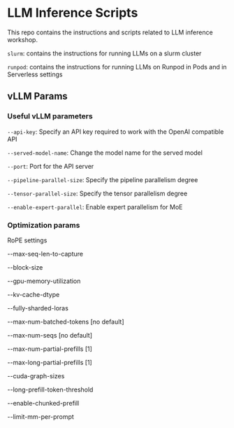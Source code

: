 # LLM Inference Scripts

This repo contains the instructions and scripts related to LLM inference workshop.

`slurm`: contains the instructions for running LLMs on a slurm cluster

`runpod`: contains the instructions for running LLMs on Runpod in Pods and in Serverless settings 

## vLLM Params
### Useful vLLM parameters
`--api-key`: Specify an API key required to work with the OpenAI compatible API

`--served-model-name`: Change the model name for the served model

`--port`: Port for the API server

`--pipeline-parallel-size`: Specify the pipeline parallelism degree

`--tensor-parallel-size`: Specify the tensor parallelism degree

`--enable-expert-parallel`: Enable expert parallelism for MoE


### Optimization params
RoPE settings

--max-seq-len-to-capture

--block-size

--gpu-memory-utilization

--kv-cache-dtype

--fully-sharded-loras

--max-num-batched-tokens [no default]

--max-num-seqs [no default]

--max-num-partial-prefills [1]

--max-long-partial-prefills [1]

--cuda-graph-sizes

--long-prefill-token-threshold

--enable-chunked-prefill

--limit-mm-per-prompt
